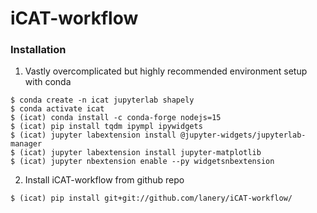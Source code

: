 # iCAT-workflow

### Installation
1. Vastly overcomplicated but highly recommended environment setup with conda
```
$ conda create -n icat jupyterlab shapely
$ conda activate icat
$ (icat) conda install -c conda-forge nodejs=15
$ (icat) pip install tqdm ipympl ipywidgets
$ (icat) jupyter labextension install @jupyter-widgets/jupyterlab-manager
$ (icat) jupyter labextension install jupyter-matplotlib
$ (icat) jupyter nbextension enable --py widgetsnbextension
```

2. Install iCAT-workflow from github repo
```
$ (icat) pip install git+git://github.com/lanery/iCAT-workflow/
```

